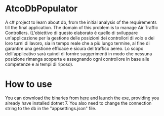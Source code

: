 # AtcoDbPopulator
A c# project to learn about db, from the initial analysis of the requirements till the final application.
The domain of this problem is to manage Air Traffic Controllers.
(L'obiettivo di questo elaborato è quello di sviluppare un'applicazione per la gestione delle posizioni dei controllori di volo e dei loro turni di lavoro, sia in tempo reale che a più lungo termine, al fine di garantire una gestione efficace e sicura del traffico aereo. Lo scopo dell'applicativo sarà quindi di fornire suggerimenti in modo che nessuna posizione rimanga scoperta e assegnando ogni controllore in base alle competenze e ai tempi di riposo).
# How to use
You can download the binaries from [here](https://github.com/leo-tasso/AtcoDb/releases/download/v1.0.0/Release-v1.0.0.zip) and launch the exe, providing you already have installed dotnet 7.
You also need to change the connection string to the db in the "appsettings.json" file.
